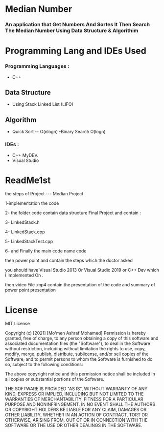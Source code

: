 # Median Number
### An application that Get Numbers And Sortes It Then Search The Median Number Using Data Structure & Algorithim  

# Programming Lang and IDEs Used
### Programming Languages :
- C++
 ## Data Structure 
 - Using Stack Linked List (LIFO)
 ## Algorithm 
 - Quick Sort -- O(nlogn) 
 -Binary Search O(logn)

### IDEs :
- C++ MyDEV.
- Visual Studio 

# ReadMe1st

the steps of Project --- Median Project

1-implementation the code

2- the folder code contain data structure Final Project  and contain : 

3- LinkedStack.h

4- LinkedStack.cpp

5- LinkedStackTest.cpp

6- and Finally the main code name code 

then power point and contain the steps which the doctor asked 

you should have Visual Studio 2013 Or Visual Studio 2019 or C++ Dev which I Implemented On .

then video File .mp4 contain the presentation of the code and summary of power point presentation 

# License
MIT License

Copyright (c) [2021] [Mo'men Ashraf Mohamed]
Permission is hereby granted, free of charge, to any person obtaining a copy
of this software and associated documentation files (the "Software"), to deal
in the Software without restriction, including without limitation the rights
to use, copy, modify, merge, publish, distribute, sublicense, and/or sell
copies of the Software, and to permit persons to whom the Software is
furnished to do so, subject to the following conditions:

The above copyright notice and this permission notice shall be included in all
copies or substantial portions of the Software.

THE SOFTWARE IS PROVIDED "AS IS", WITHOUT WARRANTY OF ANY KIND, EXPRESS OR
IMPLIED, INCLUDING BUT NOT LIMITED TO THE WARRANTIES OF MERCHANTABILITY,
FITNESS FOR A PARTICULAR PURPOSE AND NONINFRINGEMENT. IN NO EVENT SHALL THE
AUTHORS OR COPYRIGHT HOLDERS BE LIABLE FOR ANY CLAIM, DAMAGES OR OTHER
LIABILITY, WHETHER IN AN ACTION OF CONTRACT, TORT OR OTHERWISE, ARISING FROM,
OUT OF OR IN CONNECTION WITH THE SOFTWARE OR THE USE OR OTHER DEALINGS IN THE
SOFTWARE.
